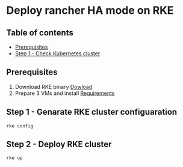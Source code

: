 # Deploy rancher HA mode on RKE
## Table of contents
  - [Prerequisites](#prerequisites)
  - [Step 1 - Check Kubernetes cluster](#step-1---check-kubernetes-cluster)
## Prerequisites
1. Download RKE binary [Dowload](https://rancher.com/docs/rke/latest/en/installation/#download-the-rke-binary)
2. Prepare 3 VMs and install [Requirements](https://rancher.com/docs/rke/latest/en/os/)
## Step 1 - Genarate RKE cluster configuaration
```shell
rke config
```
## Step 2 - Deploy RKE cluster
```shell
rke up
```
